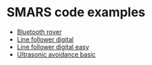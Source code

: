 # SMARS code examples

- [Bluetooth rover](bluetooth_rover/)
- [Line follower digital](line-follower_digital)
- [Line follower digital easy](line-follower_easy-digital)
- [Ultrasonic avoidance basic](ultrasonic_avoidance_basic)